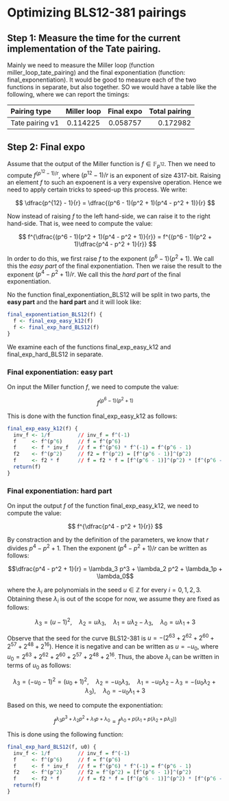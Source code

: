 # Optimizing BLS12-381 pairings

## **Step 1**: Measure the time for the current implementation of the Tate pairing. 

Mainly we need to measure the Miller loop (function miller_loop_tate_pairing) 
and the final exponentiation (function: final_exponentiation). 
It would be good to measure each of the two functions in separate, but also together. 
SO we would have a table like the following, where we can report the timings: 

Pairing type | Miller loop | Final expo | Total pairing |
:------------|:-----------:|:----------:|--------------:|
Tate pairing v1 | 0.114225 | 0.058757 | 0.172982 |

## **Step 2: Final expo** 

Assume that the output of the Miller function is $f \in \mathbb{F}_{p^{12}}$. 
Then we need to compute $f^{(p^{12} - 1)/r}$, where $(p^{12} - 1)/r$ is an exponent of size 4317-bit.
Raising an element $f$ to such an expoenent is a very expensive operation. 
Hence we need to apply certain tricks to speed-up this process. We write: 

$$ \dfrac{p^{12} - 1}{r} = \dfrac{(p^6 - 1)(p^2 + 1)(p^4 - p^2 + 1)}{r} $$

Now instead of raising $f$ to the left hand-side, we can raise it to the right hand-side. 
That is, wee need to compute the value: 

$$ f^{\dfrac{(p^6 - 1)(p^2 + 1)(p^4 - p^2 + 1)}{r}} = f^{(p^6 - 1)(p^2 + 1)\dfrac{p^4 - p^2 + 1}{r}} $$

In order to do this, we first raise $f$ to the exponent $(p^6 - 1)(p^2 + 1)$. 
We call this the *easy part* of the final exponentiation. 
Then we raise the result to the exponent $(p^4 - p^2 + 1)/r$. 
We call this the *hard part* of the final exponentiation. 

No the function final_exponentiation_BLS12 will be split in two parts, the **easy part** and the **hard part** and it will look like: 

```r
final_exponentiation_BLS12(f) {
  f <- final_exp_easy_k12(f)
  f <- final_exp_hard_BLS12(f)
}
```

We examine each of the functions final_exp_easy_k12 and final_exp_hard_BLS12 in separate. 

### Final exponentiation: easy part

On input the Miller function $f$, we need to compute the value: 

$$ f^{(p^6 - 1)(p^2 + 1)} $$

This is done with the function final_exp_easy_k12 as follows: 

```r
final_exp_easy_k12(f) {
  inv_f <- 1/f         // inv_f = f^(-1)
  f     <- f^(p^6)     // f = f^(p^6)
  f     <- f * inv_f   // f = f^(p^6) * f^(-1) = f^(p^6 - 1)
  f2    <- f^(p^2)     // f2 = f^(p^2) = [f^(p^6 - 1)]^(p^2)
  f     <- f2 * f      // f = f2 * f = [f^(p^6 - 1)]^(p^2) * [f^(p^6 - 1)] = f^[(p^6 - 1)(p^2 + 1)]
  return(f)
}
```
### Final exponentiation: hard part

On input the output $f$ of the function final_exp_easy_k12, we need to compute the value: 

$$ f^{\dfrac{p^4 - p^2 + 1}{r}} $$

By constraction and by the definition of the parameters, we know that $r$ divides $p^4 - p^2 + 1$. 
Then the exponent $(p^4 - p^2 + 1)/r$ can be written as follows: 

$$\dfrac{p^4 - p^2 + 1}{r} = \lambda_3 p^3 + \lambda_2 p^2 + \lambda_1p + \lambda_0$$

where the $\lambda_i$ are polynomials in the seed $u \in \mathbb{Z}$ for every $i = 0, 1, 2, 3$. 
Obtaining these $\lambda_i$ is out of the scope for now, we assume they are fixed as follows: 

$$ \lambda_3 = (u - 1)^2, \quad \lambda_2 = u\lambda_3, \quad \lambda_1 = u \lambda_2 - \lambda_3, \quad \lambda_0 = u \lambda_1 + 3 $$

Observe that the seed for the curve BLS12-381 is $u = -(2^{63} + 2^{62} + 2^{60} + 2^{57} + 2^{48} + 2^{16})$. 
Hence it is negative and can be written as $u = - u_0$, where $u_0 = 2^{63} + 2^{62} + 2^{60} + 2^{57} + 2^{48} + 2^{16}$. 
Thus, the above $\lambda_i$ can be written in terms of $u_0$ as follows: 

$$ \lambda_3 = (-u_0 - 1)^2 = (u_0 + 1)^2, \quad \lambda_2 = -u_0\lambda_3, \quad \lambda_1 = -u_0\lambda_2 - \lambda_3 = -(u_0\lambda_2 + \lambda_3), \quad \lambda_0 = - u_0 \lambda_1 + 3 $$

Based on this, we need to compute the exponentiation: 

$$ f^{\lambda_3 p^3 + \lambda_2 p^2 + \lambda_1p + \lambda_0} = f^{\lambda_0 + p (\lambda_1 + p (\lambda_2 + p \lambda_3))} $$

This is done using the following function: 

```r
final_exp_hard_BLS12(f, u0) {
  inv_f <- 1/f         // inv_f = f^(-1)
  f     <- f^(p^6)     // f = f^(p^6)
  f     <- f * inv_f   // f = f^(p^6) * f^(-1) = f^(p^6 - 1)
  f2    <- f^(p^2)     // f2 = f^(p^2) = [f^(p^6 - 1)]^(p^2)
  f     <- f2 * f      // f = f2 * f = [f^(p^6 - 1)]^(p^2) * [f^(p^6 - 1)] = f^[(p^6 - 1)(p^2 + 1)]
  return(f)
}
```
